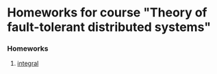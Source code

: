 # Homeworks for course "Theory of fault-tolerant distributed systems"

### Homeworks

1. [integral](./integral)
